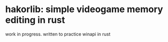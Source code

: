 # hakorlib: simple videogame memory editing in rust
work in progress. written to practice winapi in rust
